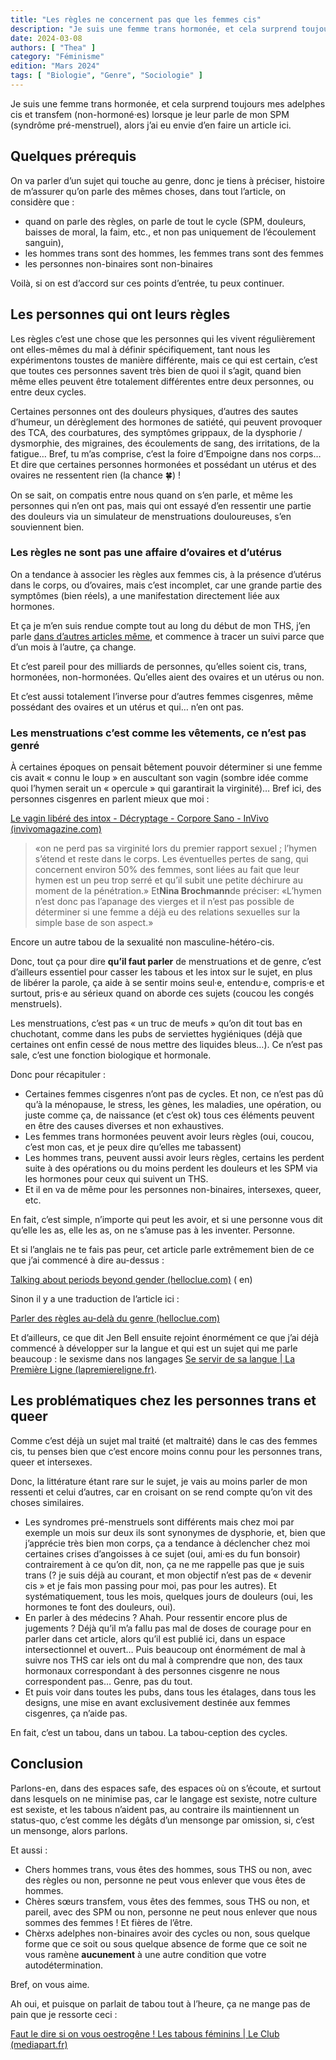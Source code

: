 ```yaml
---
title: "Les règles ne concernent pas que les femmes cis"
description: "Je suis une femme trans hormonée, et cela surprend toujours mes adelphes cis et transfem (non-hormoné·es) lorsque je leur parle de mon SPM (syndrôme pré-menstruel), alors j’ai eu envie d’en faire un article ici."
date: 2024-03-08
authors: [ "Thea" ]
category: "Féminisme"
edition: "Mars 2024"
tags: [ "Biologie", "Genre", "Sociologie" ]
---
```


Je suis une femme trans hormonée, et cela surprend toujours mes adelphes cis et transfem (non-hormoné·es) lorsque je leur parle de mon SPM (syndrôme pré-menstruel), alors j’ai eu envie d’en faire un article ici.

## Quelques prérequis

On va parler d’un sujet qui touche au genre, donc je tiens à préciser, histoire de m’assurer qu’on parle des mêmes choses, dans tout l’article, on considère que :

- quand on parle des règles, on parle de tout le cycle (SPM, douleurs, baisses de moral, la faim, etc., et non pas uniquement de l’écoulement sanguin),
- les hommes trans sont des hommes, les femmes trans sont des femmes
- les personnes non-binaires sont non-binaires

Voilà, si on est d’accord sur ces points d’entrée, tu peux continuer.

## Les personnes qui ont leurs règles

Les règles c’est une chose que les personnes qui les vivent régulièrement ont elles-mêmes du mal à définir spécifiquement, tant nous les expérimentons toustes de manière différente, mais ce qui est certain, c’est que toutes ces personnes savent très bien de quoi il s’agit, quand bien même elles peuvent être totalement différentes entre deux personnes, ou entre deux cycles.

Certaines personnes ont des douleurs physiques, d’autres des sautes d’humeur, un dérèglement des hormones de satiété, qui peuvent provoquer des TCA, des courbatures, des symptômes grippaux, de la dysphorie / dysmorphie, des migraines, des écoulements de sang, des irritations, de la fatigue… Bref, tu m’as comprise, c’est la foire d’Empoigne dans nos corps… Et dire que certaines personnes hormonées et possédant un utérus et des ovaires ne ressentent rien (la chance 🍀) !

On se sait, on compatis entre nous quand on s’en parle, et même les personnes qui n’en ont pas, mais qui ont essayé d’en ressentir une partie des douleurs via un simulateur de menstruations douloureuses, s’en souviennent bien.

### Les règles ne sont pas une affaire d’ovaires et d’utérus

On a tendance à associer les règles aux femmes cis, à la présence d’utérus dans le corps, ou d’ovaires, mais c’est incomplet, car une grande partie des symptômes (bien réels), a une manifestation directement liée aux hormones.

Et ça je m’en suis rendue compte tout au long du début de mon THS, j’en parle [dans d’autres articles même](https://cupof.coffee/series/le-cycle-de-ths/), et commence à tracer un suivi parce que d’un mois à l’autre, ça change.

Et c’est pareil pour des milliards de personnes, qu’elles soient cis, trans, hormonées, non-hormonées. Qu’elles aient des ovaires et un utérus ou non.

Et c’est aussi totalement l’inverse pour d’autres femmes cisgenres, même possédant des ovaires et un utérus et qui… n’en ont pas.

### Les menstruations c’est comme les vêtements, ce n’est pas genré

À certaines époques on pensait bêtement pouvoir déterminer si une femme cis avait « connu le loup » en auscultant son vagin (sombre idée comme quoi l’hymen serait un « opercule » qui garantirait la virginité)… Bref ici, des personnes cisgenres en parlent mieux que moi :

[Le vagin libéré des intox - Décryptage - Corpore Sano - InVivo (invivomagazine.com)](https://www.invivomagazine.com/fr/corpore_sano/decryptage/article/476/le-vagin-libere-des-intox)

> «on ne perd pas sa virginité lors du premier rapport sexuel ; l’hymen s’étend et reste dans le corps. Les éventuelles pertes de sang, qui concernent environ 50% des femmes, sont liées au fait que leur hymen est un peu trop serré et qu’il subit une petite déchirure au moment de la pénétration.» Et**Nina Brochmann**de préciser: «L’hymen n’est donc pas l’apanage des vierges et il n’est pas possible de déterminer si une femme a déjà eu des relations sexuelles sur la simple base de son aspect.»


Encore un autre tabou de la sexualité non masculine-hétéro-cis.

Donc, tout ça pour dire **qu’il faut parler** de menstruations et de genre, c’est d’ailleurs essentiel pour casser les tabous et les intox sur le sujet, en plus de libérer la parole, ça aide à se sentir moins seul·e, entendu·e, compris·e et surtout, pris·e au sérieux quand on aborde ces sujets (coucou les congés menstruels).

Les menstruations, c’est pas « un truc de meufs » qu’on dit tout bas en chuchotant, comme dans les pubs de serviettes hygiéniques (déjà que certaines ont enfin cessé de nous mettre des liquides bleus…). Ce n’est pas sale, c’est une fonction biologique et hormonale.

Donc pour récapituler :

- Certaines femmes cisgenres n’ont pas de cycles. Et non, ce n’est pas dû qu’à la ménopause, le stress, les gènes, les maladies, une opération, ou juste comme ça, de naissance (et c’est ok) tous ces éléments peuvent en être des causes diverses et non exhaustives.
- Les femmes trans hormonées peuvent avoir leurs règles (oui, coucou, c’est mon cas, et je peux dire qu’elles me tabassent)
- Les hommes trans, peuvent aussi avoir leurs règles, certains les perdent suite à des opérations ou du moins perdent les douleurs et les SPM via les hormones pour ceux qui suivent un THS.
- Et il en va de même pour les personnes non-binaires, intersexes, queer, etc.

En fait, c’est simple, n’importe qui peut les avoir, et si une personne vous dit qu’elle les as, elle les as, on ne s’amuse pas à les inventer. Personne.

Et si l’anglais ne te fais pas peur, cet article parle extrêmement bien de ce que j’ai commencé à dire au-dessus :

[Talking about periods beyond gender (helloclue.com)](https://helloclue.com/articles/cycle-a-z/talking-about-periods-beyond-gender) (
en)

Sinon il y a une traduction de l’article ici :

[Parler des règles au-delà du genre (helloclue.com)](https://helloclue.com/fr/articles/egalite-des-genres/parler-des-regles-au-dela-du-genre)

Et d’ailleurs, ce que dit Jen Bell ensuite rejoint énormément ce que j’ai déjà commencé à développer sur la langue et qui est un sujet qui me parle beaucoup : le sexisme dans nos langages [Se servir de sa langue | La Première Ligne (lapremiereligne.fr)](https://lapremiereligne.fr/articles/se-servir-de-sa-langue).

## Les problématiques chez les personnes trans et queer

Comme c’est déjà un sujet mal traité (et maltraité) dans le cas des femmes cis, tu penses bien que c’est encore moins connu pour les personnes trans, queer et intersexes.

Donc, la littérature étant rare sur le sujet, je vais au moins parler de mon ressenti et celui d’autres, car en croisant on se rend compte qu’on vit des choses similaires.

- Les syndromes pré-menstruels sont différents mais chez moi par exemple un mois sur deux ils sont synonymes de dysphorie, et, bien que j’apprécie très bien mon corps, ça a tendance à déclencher chez moi certaines crises d’angoisses à ce sujet (oui, ami·es du fun bonsoir) contrairement à ce qu’on dit, non, ça ne me rappelle pas que je suis trans (? je suis déjà au courant, et mon objectif n’est pas de « devenir cis » et je fais mon passing pour moi, pas pour les autres). Et systématiquement, tous les mois, quelques jours de douleurs (oui, les hormones te font des douleurs, oui).
- En parler à des médecins ? Ahah. Pour ressentir encore plus de jugements ? Déjà qu’il m’a fallu pas mal de doses de courage pour en parler dans cet article, alors qu’il est publié ici, dans un espace intersectionnel et ouvert… Puis beaucoup ont énormément de mal à suivre nos THS car iels ont du mal à comprendre que non, des taux hormonaux correspondant à des personnes cisgenre ne nous correspondent pas… Genre, pas du tout.
- Et puis voir dans toutes les pubs, dans tous les étalages, dans tous les designs, une mise en avant exclusivement destinée aux femmes cisgenres, ça n’aide pas.

En fait, c’est un tabou, dans un tabou. La tabou-ception des cycles.

## Conclusion

Parlons-en, dans des espaces safe, des espaces où on s’écoute, et surtout dans lesquels on ne minimise pas, car le langage est sexiste, notre culture est sexiste, et les tabous n’aident pas, au contraire ils maintiennent un status-quo, c’est comme les dégâts d’un mensonge par omission, si, c’est un mensonge, alors parlons.

Et aussi :

- Chers hommes trans, vous êtes des hommes, sous THS ou non, avec des règles ou non, personne ne peut vous enlever que vous êtes de hommes.
- Chères sœurs transfem, vous êtes des femmes, sous THS ou non, et pareil, avec des SPM ou non, personne ne peut nous enlever que nous sommes des femmes ! Et fières de l’être.
- Chèrxs adelphes non-binaires avoir des cycles ou non, sous quelque forme que ce soit ou sous quelque absence de forme que ce soit ne vous ramène **aucunement** à une autre condition que votre autodétermination.

Bref, on vous aime.

Ah oui, et puisque on parlait de tabou tout à l’heure, ça ne mange pas de pain que je ressorte ceci :

[Faut le dire si on vous oestrogêne ! Les tabous féminins | Le Club (mediapart.fr)](https://blogs.mediapart.fr/annabel-b/blog/120124/faut-le-dire-si-vous-oestrogene-les-tabous-feminins)
